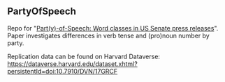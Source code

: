## PartyOfSpeech
Repo for "[Part(y)-of-Speech: Word classes in US Senate press releases](https://osf.io/preprints/socarxiv/dg5nx/)". Paper investigates differences in verb tense and (pro)noun number by party. 

Replication data can be found on Harvard Dataverse: https://dataverse.harvard.edu/dataset.xhtml?persistentId=doi:10.7910/DVN/17GRCF
